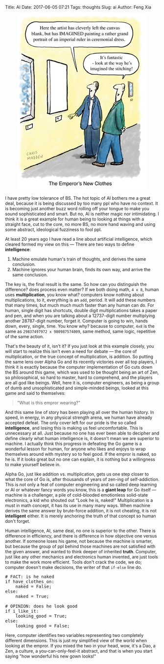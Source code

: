 Title: AI
Date: 2017-06-05 07:21
Tags: thoughts
Slug: ai
Author: Feng Xia

<figure class="col l6 m6 s12">
  <img src="/images/funny/empror%20clothes.jpg"/>
</figure>


I have pretty low tolerance of BS. The hot topic of AI bothers me
a great deal, because it is being discussed by too many ppl who have no
context. It is becoming just another buzz word rolling off your tongue
to make you sound sophisticated and smart. But no, AI is neither
magic nor intimidating. I think it is a great example for human being
to looking at things with a straight face, cut to the core, no more
BS, no more hand waving and using some abstract, ideological fuzziness
to fool ppl.

At least 20 years ago I have read a line about artificial
intelligence, which cleared formed my view on this &mdash; There are
two ways to define __intelligence__:

1. Machine emulate human's train of thoughts, and derives
   the same conclusion.
2. Machine ignores your human brain, finds its own way, and
   arrive the same conclusion.

The key is, <span class="myhighlight">the final result is the
same</span>. So how can you distinguish the difference? does process
even matter? If we both doing math, `4 x 8`, human uses
**multiplication**, you know what? computers know nothing about
multiplications, to it, everything is an `add`, period. It will add
these numbers that many times, but much much much faster than any human can
do. For human, single digit has shortcuts, double digit
multiplications takes a paper and pen, and when you are
talking about a 12737-digit number multiplying another 28787-digit
number, forget it. Computer is going to win, hands down, 
every, single, time. You know why?
because to computer, `4x8` is the same as `29837497972 x 980987574009`,
same method, same logic, repetitive of the same action.

That's the beauty of it, isn't it? If you just look at this example
closely, you will start to realize this isn't even a need for debate
&mdash; the core of multiplication, or the true concept of
multiplication, is addition. So putting the same lens over Alpha Go
and its recently victories over all top players, I think it is exactly
because the computer implementation of Go cuts down the BS around this
game, which was used to be thought being an art of Zen, so
philosophical, so hard to master, hard to comprehend, and the players
are all god like beings. Well, here it is, computer engineers, as
being a group of dumb and unsophisticated and simple-minded beings,
looked at this game and said to themselves:

> "What is this empror wearing?"


And this same line of story has been playing all over the human
history. In speed, in energy, in any physical strength arena, we human
have already accepted defeat. The only cover left for our pride is the
so called **intelligence**, and losing this is making us feel
uncomfortable. This is unnecessary at all. Just because no one has
ever been able to decipher and define <span
class="myhighlight">clearly</span> what human intelligence is, it
doesn't mean we are superior to machine. I actually think this
progress in defeating the Go game is a wonderful lesson for human, for
anyone who likes and enjoys to wrap themselves around with mystery so
to feel good. <span class="myhighlight">If the empror is naked, so he
is</span>.  If it looks great but no one can explain, it is nothing
but a willingness to make yourself believe in.


Alpha Go, just like addition vs. multiplication, gets us one step
closer to what the core of Go is, after thousands of years of zen-ing
of self-addiction. This is not only a feat of computer engineering and
so called deep learning or AI or whatever fancy words you know, this
is a **giant leap** for Go itself &mdash; machine is a challenger, a
pile of cold-blooded emotionless solid-state electronics, a kid who
shouted out "Look he is, naked!" Multiplication is a must in math
concept, it has its use in many many ways. When machine derives the
same answer by brute-force addition, it is not cheating, it is not
**intelligent** either. It is merely anchoring the truth of that
concept so human don't forget.


Human intelligence, AI, same deal, no one is superior to the
other. There is difference in efficiency, and there is difference in
how objective one versus another. If someone loses his game, not
because the machine is smarter, but because the group of ppl behind
those machines are not satisfied with the given answer, and wanted to
think deeper of inherited __truth__.  Computer, just like any other
mechanics and electronics human invented, are just tools to make the
work more efficient. Tools don't crack the code, we do; computer
doesn't make decisions, the writer of that `if-else` line do.

<pre class="brush:python;">
# FACT: is he naked
if have_clothes_on:
    naked = False;
else:
    naked = True;

# OPINION: does he look good
if i_like_it:
    looking_good = True;
else:
    looking_good = False;
</pre>

Here, computer identifies two variables representing two completely
different dimensions. This is just my simplified view of the world
when looking at the empror. If you mixed the two in your head, wow,
it's a Dao, a Zen, a culture, a you-can-only-feel-it abstract, and
that is when you start saying "how wonderful his new gown looks!"

